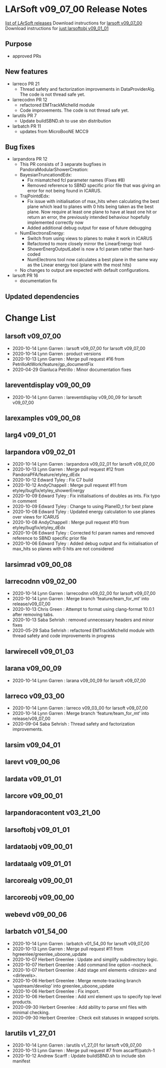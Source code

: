 LArSoft v09_07_00 Release Notes
======================================================================

[list of LArSoft releases](LArSoft_release_list)
Download instructions for [larsoft v09_07_00](http://scisoft.fnal.gov/scisoft/bundles/larsoft/v09_07_00/larsoft-v09_07_00.html)
Download instructions for [just larsoftobj v09_01_01](http://scisoft.fnal.gov/scisoft/bundles/larsoftobj/v09_01_01/larsoftobj-v09_01_01.html)

Purpose
--------------------

-   approved PRs

New features
------------------------------

-   larreco PR 21
    -   Thread safety and factorization improvements in DataProviderAlg. The code is not thread safe yet.
-   larrecodnn PR 12
    -   refactored EMTrackMichelId module
    -   Code improvements. The code is not thread safe yet.
-   larutils PR 7
    -   Update buildSBND.sh to use sbn distribution
-   larbatch PR 11
    -   updates from MicroBooNE MCC9

Bug fixes
------------------------

-   larpandora PR 12
    -   This PR consists of 3 separate bugfixes in PandoraModularShowerCreation:
    -   BayesianTruncationdEdx:
        -   Fix mismatched fcl parameter names (Fixes \#8)
        -   Removed reference to SBND specific prior file that was giving an error for not being found in ICARUS.
    -   TrajPointdEdx:
        -   Fix issue with initialisation of max_hits when calculating the best plane which lead to planes with 0 hits being taken as the best plane. Now require at least one plane to have at least one hit or return an error, the previously intended behaviour hopefully implemented correctly now
        -   Added additional debug output for ease of future debugging
    -   NumElectronsEnergy:
        -   Switch from using views to planes to make it work in ICARUS
        -   Refactored to more closely mirror the LinearEnergy tool
        -   ShowerEnergOutputLabel is now a fcl param rather than hard-coded
        -   NumElectrons tool now calculates a best plane in the same way as the Linear energy tool (plane with the most hits)
    -   No changes to output are expected with default configurations.
-   larsoft PR 16
    -   documentation fix

Updated dependencies
----------------------------------------------

Change List
============================

larsoft v09_07_00
------------------------------------------

-   2020-10-14 Lynn Garren : larsoft v09_07_00 for larsoft v09_07_00
-   2020-10-14 Lynn Garren : product versions
-   2020-10-13 Lynn Garren : Merge pull request \#16 from PetrilloAtWork/feature/gp_documentFix
-   2020-04-29 Gianluca Petrillo : Minor documentation fixes

lareventdisplay v09_00_09
----------------------------------------------------------

-   2020-10-14 Lynn Garren : lareventdisplay v09_00_09 for larsoft v09_07_00

larexamples v09_00_08
--------------------------------------------------

larg4 v09_01_01
--------------------------------------

larpandora v09_02_01
------------------------------------------------

-   2020-10-14 Lynn Garren : larpandora v09_02_01 for larsoft v09_07_00
-   2020-10-13 Lynn Garren : Merge pull request \#12 from PandoraPFA/feature/etyley_dEdx
-   2020-10-12 Edward Tyley : Fix C7 build
-   2020-10-12 AndyChappell : Merge pull request \#11 from etyley/bugfix/etyley_showerEnergy
-   2020-10-09 Edward Tyley : Fix initialisations of doubles as ints. Fix typo in comment
-   2020-10-09 Edward Tyley : Change to using PlaneID_t for best plane
-   2020-10-08 Edward Tyley : Updated energy calculation to use planes over views for ICARUS
-   2020-10-08 AndyChappell : Merge pull request \#10 from etyley/bugfix/etyley_dEdx
-   2020-10-06 Edward Tyley : Corrected fcl param names and removed reference to SBND specific prior file
-   2020-10-06 Edward Tyley : Added debug output and fix initialisation of max_hits so planes with 0 hits are not considered

larsimrad v09_00_08
----------------------------------------------

larrecodnn v09_02_00
------------------------------------------------

-   2020-10-14 Lynn Garren : larrecodnn v09_02_00 for larsoft v09_07_00
-   2020-10-14 Lynn Garren : Merge branch ‘feature/team_for_mt’ into release/v09_07_00
-   2020-10-13 Chris Green : Attempt to format using clang-format 10.0.1 after removing tabs.
-   2020-10-13 Saba Sehrish : removed unnecessary headers and minor fixes
-   2020-05-29 Saba Sehrish : refactored EMTrackMichelId module with thread safety and code improvements in progress

larwirecell v09_01_03
--------------------------------------------------

larana v09_00_09
----------------------------------------

-   2020-10-14 Lynn Garren : larana v09_00_09 for larsoft v09_07_00

larreco v09_03_00
------------------------------------------

-   2020-10-14 Lynn Garren : larreco v09_03_00 for larsoft v09_07_00
-   2020-10-14 Lynn Garren : Merge branch ‘feature/team_for_mt’ into release/v09_07_00
-   2020-09-04 Saba Sehrish : Thread safety and factorization improvements.

larsim v09_04_01
----------------------------------------

larevt v09_00_06
----------------------------------------

lardata v09_01_01
------------------------------------------

larcore v09_00_01
------------------------------------------

larpandoracontent v03_21_00
--------------------------------------------------------------

larsoftobj v09_01_01
------------------------------------------------

lardataobj v09_00_01
------------------------------------------------

lardataalg v09_01_01
------------------------------------------------

larcorealg v09_00_01
------------------------------------------------

larcoreobj v09_00_00
------------------------------------------------

webevd v09_00_06
----------------------------------------

larbatch v01_54_00
--------------------------------------------

-   2020-10-14 Lynn Garren : larbatch v01_54_00 for larsoft v09_07_00
-   2020-10-13 Lynn Garren : Merge pull request \#11 from hgreenlee/greenlee_uboone_update
-   2020-10-07 Herbert Greenlee : Update and simplify subdirectory logic.
-   2020-10-07 Herbert Greenlee : Add command line option –nocheck.
-   2020-10-07 Herbert Greenlee : Add stage xml elements \<dirsize\> and \<dirlevels\>.
-   2020-10-06 Herbert Greenlee : Merge remote-tracking branch ‘upstream/develop’ into greenlee_uboone_update
-   2020-10-06 Herbert Greenlee : Fix import.
-   2020-10-06 Herbert Greenlee : Add xml element ups to specify top level products.
-   2020-09-30 Herbert Greenlee : Add ability to parse xml files with minimal checking.
-   2020-09-30 Herbert Greenlee : Check exit statuses in wrapped scripts.

larutils v1_27_01
------------------------------------------

-   2020-10-14 Lynn Garren : larutils v1_27_01 for larsoft v09_07_00
-   2020-10-13 Lynn Garren : Merge pull request \#7 from ascarff/patch-1
-   2020-10-12 Andrew Scarff : Update buildSBND.sh to include sbn manifest
